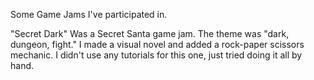 Some Game Jams I've participated in.

"Secret Dark" Was a Secret Santa game jam. The theme was "dark, dungeon, fight." I made a visual novel and added a rock-paper scissors mechanic. I didn't use any tutorials for this one, just tried doing it all by hand.
